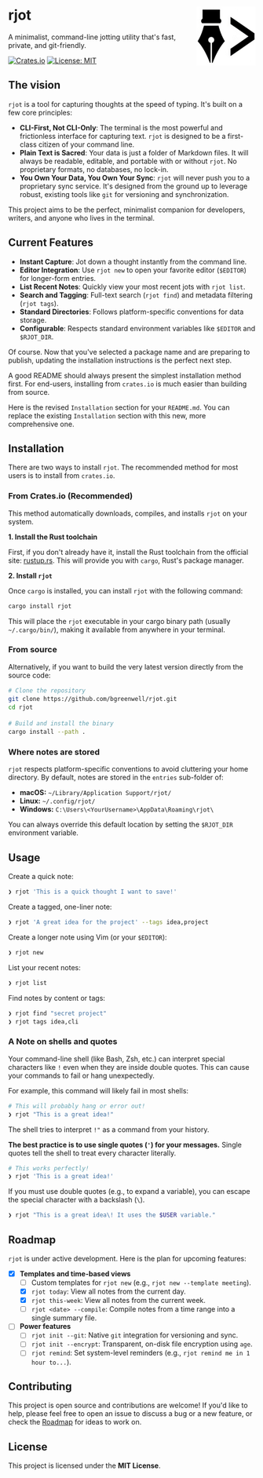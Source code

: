 # rjot <img src="assets/logo.png" align="right" height="120" alt="rjot logo" />

A minimalist, command-line jotting utility that's fast, private, and git-friendly.

[![Crates.io](https://img.shields.io/crates/v/rjot.svg?label=crates.io)](https://crates.io/crates/rjot)
[![License: MIT](https://img.shields.io/badge/License-MIT-yellow.svg)](https://opensource.org/licenses/MIT)

## The vision

`rjot` is a tool for capturing thoughts at the speed of typing. It's built on a few core principles:

* **CLI-First, Not CLI-Only**: The terminal is the most powerful and frictionless interface for capturing text. `rjot` is designed to be a first-class citizen of your command line.
* **Plain Text is Sacred**: Your data is just a folder of Markdown files. It will always be readable, editable, and portable with or without `rjot`. No proprietary formats, no databases, no lock-in.
* **You Own Your Data, You Own Your Sync**: `rjot` will never push you to a proprietary sync service. It's designed from the ground up to leverage robust, existing tools like `git` for versioning and synchronization.

This project aims to be the perfect, minimalist companion for developers, writers, and anyone who lives in the terminal.

## Current Features

* **Instant Capture**: Jot down a thought instantly from the command line.
* **Editor Integration**: Use `rjot new` to open your favorite editor (`$EDITOR`) for longer-form entries.
* **List Recent Notes**: Quickly view your most recent jots with `rjot list`.
* **Search and Tagging**: Full-text search (`rjot find`) and metadata filtering (`rjot tags`).
* **Standard Directories**: Follows platform-specific conventions for data storage.
* **Configurable**: Respects standard environment variables like `$EDITOR` and `$RJOT_DIR`.

Of course. Now that you've selected a package name and are preparing to publish, updating the installation instructions is the perfect next step.

A good README should always present the simplest installation method first. For end-users, installing from `crates.io` is much easier than building from source.

Here is the revised `Installation` section for your `README.md`. You can replace the existing `Installation` section with this new, more comprehensive one.

## Installation

There are two ways to install `rjot`. The recommended method for most users is to install from `crates.io`.

### From Crates.io (Recommended)

This method automatically downloads, compiles, and installs `rjot` on your system.

**1. Install the Rust toolchain**

First, if you don't already have it, install the Rust toolchain from the official site: [rustup.rs](https://rustup.rs/). This will provide you with `cargo`, Rust's package manager.

**2. Install `rjot`**

Once `cargo` is installed, you can install `rjot` with the following command:

```sh
cargo install rjot
```

This will place the `rjot` executable in your cargo binary path (usually `~/.cargo/bin/`), making it available from anywhere in your terminal.

### From source

Alternatively, if you want to build the very latest version directly from the source code:

```sh
# Clone the repository
git clone https://github.com/bgreenwell/rjot.git
cd rjot

# Build and install the binary
cargo install --path .
```

### Where notes are stored

`rjot` respects platform-specific conventions to avoid cluttering your home directory. By default, notes are stored in the `entries` sub-folder of:

* **macOS:** `~/Library/Application Support/rjot/`
* **Linux:** `~/.config/rjot/`
* **Windows:** `C:\Users\<YourUsername>\AppData\Roaming\rjot\`

You can always override this default location by setting the `$RJOT_DIR` environment variable.

## Usage

Create a quick note:
```sh
❯ rjot 'This is a quick thought I want to save!'
```

Create a tagged, one-liner note:
```sh
❯ rjot 'A great idea for the project' --tags idea,project
```

Create a longer note using Vim (or your `$EDITOR`):
```sh
❯ rjot new
```

List your recent notes:
```sh
❯ rjot list
```

Find notes by content or tags:
```sh
❯ rjot find "secret project"
❯ rjot tags idea,cli
```

### A Note on shells and quotes

Your command-line shell (like Bash, Zsh, etc.) can interpret special characters like `!` even when they are inside double quotes. This can cause your commands to fail or hang unexpectedly.

For example, this command will likely fail in most shells:
```sh
# This will probably hang or error out!
❯ rjot "This is a great idea!"
```

The shell tries to interpret `!"` as a command from your history.

**The best practice is to use single quotes (`'`) for your messages.** Single quotes tell the shell to treat every character literally.

```sh
# This works perfectly!
❯ rjot 'This is a great idea!'
```

If you must use double quotes (e.g., to expand a variable), you can escape the special character with a backslash (`\`).
```sh
❯ rjot "This is a great idea\! It uses the $USER variable."
```

## Roadmap

`rjot` is under active development. Here is the plan for upcoming features:

-   [x] **Templates and time-based views**
    -   [ ] Custom templates for `rjot new` (e.g., `rjot new --template meeting`).
    -   [x] `rjot today`: View all notes from the current day.
    -   [x] `rjot this-week`: View all notes from the current week.
    -   [ ] `rjot <date> --compile`: Compile notes from a time range into a single summary file.
-   [ ] **Power features**
    -   [ ] `rjot init --git`: Native `git` integration for versioning and sync.
    -   [ ] `rjot init --encrypt`: Transparent, on-disk file encryption using `age`.
    -   [ ] `rjot remind`: Set system-level reminders (e.g., `rjot remind me in 1 hour to...`).

## Contributing

This project is open source and contributions are welcome! If you'd like to help, please feel free to open an issue to discuss a bug or a new feature, or check the [Roadmap](#roadmap) for ideas to work on.

## License

This project is licensed under the **MIT License**.